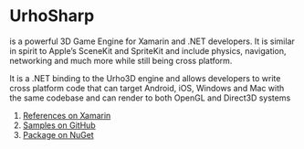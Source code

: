 # UrhoSharp 
is a powerful 3D Game Engine for Xamarin and .NET developers. It is similar in spirit to Apple’s SceneKit and SpriteKit and include physics, navigation, networking and much more while still being cross platform.

It is a .NET binding to the Urho3D engine and allows developers to write cross platform code that can target Android, iOS, Windows and Mac with the same codebase and can render to both OpenGL and Direct3D systems

1. [References on Xamarin](https://developer.xamarin.com/guides/cross-platform/urho/introduction/)
2. [Samples on GitHub](https://github.com/xamarin/urho-samples)
3. [Package on NuGet](https://www.nuget.org/packages/UrhoSharp/)
      
